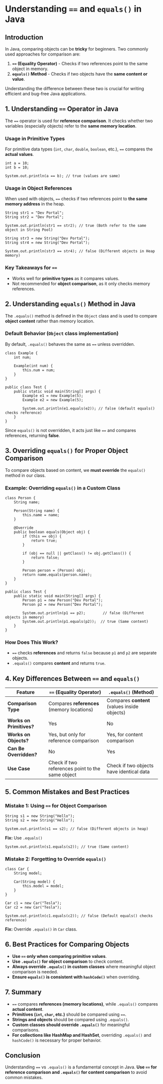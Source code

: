 # **Understanding `==` and `equals()` in Java**  

## **Introduction**  
In Java, comparing objects can be **tricky** for beginners. Two commonly used approaches for comparison are:  
1. **`==` (Equality Operator)** - Checks if two references point to the same object in memory.  
2. **`equals()` Method** - Checks if two objects have the **same content or value**.  

Understanding the difference between these two is crucial for writing efficient and bug-free Java applications.

## **1. Understanding `==` Operator in Java**  
The `==` operator is used for **reference comparison**. It checks whether two variables (especially objects) refer to the **same memory location**.  

### **Usage in Primitive Types**  
For primitive data types (`int`, `char`, `double`, `boolean`, etc.), `==` compares the **actual values**.  

```
int a = 10;
int b = 10;

System.out.println(a == b); // true (values are same)
```

### **Usage in Object References**  
When used with objects, `==` checks if two references point to **the same memory address** in the heap.  

```
String str1 = "Dev Portal";
String str2 = "Dev Portal";

System.out.println(str1 == str2); // true (Both refer to the same object in String Pool)

String str3 = new String("Dev Portal");
String str4 = new String("Dev Portal");

System.out.println(str3 == str4); // false (Different objects in Heap memory)
```

### **Key Takeaways for `==`**  
* Works well for **primitive types** as it compares values.  
* Not recommended for **object comparison**, as it only checks memory references.  

## **2. Understanding `equals()` Method in Java**  
The `.equals()` method is defined in the `Object` class and is used to compare **object content** rather than memory location.  

### **Default Behavior (`Object` class implementation)**  
By default, `.equals()` behaves the same as `==` unless overridden.  

```
class Example { 
    int num;
    
    Example(int num) { 
        this.num = num; 
    }
}

public class Test {
    public static void main(String[] args) {
        Example e1 = new Example(5);
        Example e2 = new Example(5);

        System.out.println(e1.equals(e2)); // false (default equals() checks reference)
    }
}
```
Since `equals()` is not overridden, it acts just like `==` and compares references, returning **false**.

## **3. Overriding `equals()` for Proper Object Comparison**  
To compare objects based on content, we **must override** the `equals()` method in our class.  

### **Example: Overriding `equals()` in a Custom Class**  
```
class Person {
    String name;

    Person(String name) {
        this.name = name;
    }

    @Override
    public boolean equals(Object obj) {
        if (this == obj) {
            return true;
        }

        if (obj == null || getClass() != obj.getClass()) {
            return false;
        }

        Person person = (Person) obj;
        return name.equals(person.name);
    }
}

public class Test {
    public static void main(String[] args) {
        Person p1 = new Person("Dev Portal");
        Person p2 = new Person("Dev Portal");

        System.out.println(p1 == p2);        // false (Different objects in memory)
        System.out.println(p1.equals(p2));  // true (Same content)
    }
}
```

### **How Does This Work?**  
- `==` checks **references** and returns `false` because `p1` and `p2` are separate objects.  
- `.equals()` compares **content** and returns `true`.

## **4. Key Differences Between `==` and `equals()`**  

| Feature            | `==` (Equality Operator)  | `.equals()` (Method) |
|--------------------|--------------------------|-----------------------|
| **Comparison Type** | Compares **references** (memory locations) | Compares **content** (values inside objects) |
| **Works on Primitives?** |  Yes |  No |
| **Works on Objects?** |  Yes, but only for reference comparison |  Yes, for content comparison |
| **Can Be Overridden?** |  No |  Yes |
| **Use Case** | Check if two references point to the same object | Check if two objects have identical data |

## **5. Common Mistakes and Best Practices**  

### **Mistake 1: Using `==` for Object Comparison**  
```
String s1 = new String("Hello");
String s2 = new String("Hello");

System.out.println(s1 == s2); // false (Different objects in heap)
```
**Fix:** Use `.equals()`  
```
System.out.println(s1.equals(s2)); // true (Same content)
```

### **Mistake 2: Forgetting to Override `equals()`**  
```
class Car {
    String model;

    Car(String model) {
        this.model = model;
    }
}

Car c1 = new Car("Tesla");
Car c2 = new Car("Tesla");

System.out.println(c1.equals(c2)); // false (Default equals() checks reference)
```
**Fix:** Override `.equals()` in `Car` class.

## **6. Best Practices for Comparing Objects**  
* **Use `==` only when comparing primitive values**.  
* **Use `.equals()` for object comparison** to check content.  
* **Always override `.equals()` in custom classes** where meaningful object comparison is needed.  
* **Ensure `equals()` is consistent with `hashCode()`** when overriding.  

## **7. Summary**  
- `==` compares **references (memory locations)**, while `.equals()` compares **actual content**.  
- **Primitives (`int`, `char`, etc.)** should be compared using `==`.  
- **Strings and objects** should be compared using `.equals()`.  
- **Custom classes should override `.equals()`** for meaningful comparisons.  
- **For collections like HashMap and HashSet**, overriding `.equals()` and `hashCode()` is necessary for proper behavior.  

## **Conclusion**  
Understanding `==` vs `.equals()` is a fundamental concept in Java. **Use `==` for reference comparison and `.equals()` for content comparison** to avoid common mistakes.
